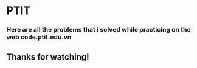 # PTIT
### Here are all the problems that i solved while practicing on the web code.ptit.edu.vn
## Thanks for watching!
